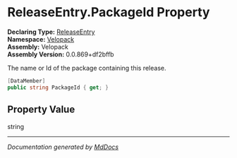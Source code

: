 ﻿<!--  
  <auto-generated>   
    The contents of this file were generated by a tool.  
    Changes to this file may be list if the file is regenerated  
  </auto-generated>   
-->

# ReleaseEntry.PackageId Property

**Declaring Type:** [ReleaseEntry](../index.md)  
**Namespace:** [Velopack](../../index.md)  
**Assembly:** Velopack  
**Assembly Version:** 0.0.869+df2bffb

 The name or Id of the package containing this release. 

```csharp
[DataMember]
public string PackageId { get; }
```

## Property Value

string

___

*Documentation generated by [MdDocs](https://github.com/ap0llo/mddocs)*
